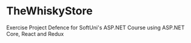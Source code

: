 # TheWhiskyStore
Exercise Project Defence for SoftUni's ASP.NET Course using ASP.NET Core, React and Redux
